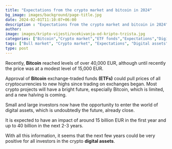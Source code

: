 ```yaml
---
title: "Expectations from the crypto market and bitcoin in 2024"
bg_image: images/background/page-title.jpg
date: 2024-02-01T11:10:07+06:00
description : "Expectations from the crypto market and bitcoin in 2024"
author: 
image: images/kripto-vijesti/ocekivanja-od-kripto-trzista.jpg
categories: ["Bitcoin","Crypto market","ETF fonds","Expectations","Digital assets"]
tags: ["Bull market", "Crypto market", "Expectations", "Digital assets"]
type: post
---
```


Recently, **Bitcoin** reached levels of over 40,000 EUR, although until recently the price was at a modest level of 15,000 EUR.

 Approval of **Bitcoin** exchange-traded funds **(ETFs)** could pull prices of all cryptocurrencies to new highs since trading on exchanges began. Most crypto projects will have a bright future, especially Bitcoin, which is limited, and a new halving is coming.

Small and large investors now have the opportunity to enter the world of digital assets, which is undoubtedly the future, already close.

It is expected to have an impact of around 15 billion EUR in the first year and up to 40 billion in the next 2-3 years.

With all this information, it seems that the next few years could be very positive for all investors in the crypto **digital assets**.




